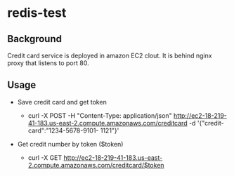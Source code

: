 # redis-test

## Background
Credit card service is deployed in amazon EC2 clout.
It is behind nginx proxy that listens to port 80. 

## Usage

* Save credit card and get token
    * curl -X POST -H "Content-Type: application/json" http://ec2-18-219-41-183.us-east-2.compute.amazonaws.com/creditcard -d '{"credit-card":"1234-5678-9101- 1121"}'

* Get credit number by token ($token)
    * curl -X GET http://ec2-18-219-41-183.us-east-2.compute.amazonaws.com/creditcard/$token

